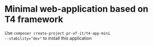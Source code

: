 # Minimal web-application based on T4 framework

Use 
<code>composer create-project pr-of-it/t4-app-mini --stability="dev"</code>
to install this application
